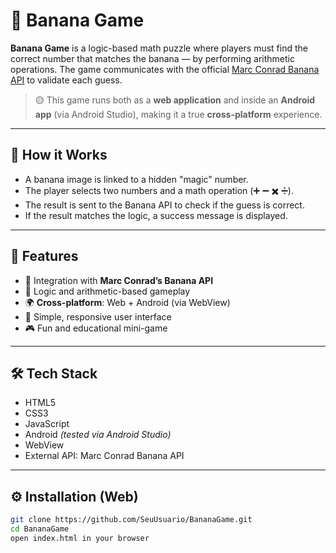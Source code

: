# 🍌 Banana Game

**Banana Game** is a logic-based math puzzle where players must find the correct number that matches the banana — by performing arithmetic operations. The game communicates with the official [Marc Conrad Banana API](https://marcconrad.com/uob/banana/api.php) to validate each guess.

> 🟡 This game runs both as a **web application** and inside an **Android app** (via Android Studio), making it a true **cross-platform** experience.

---

## 🎯 How it Works

- A banana image is linked to a hidden "magic" number.
- The player selects two numbers and a math operation (➕ ➖ ✖️ ➗).
- The result is sent to the Banana API to check if the guess is correct.
- If the result matches the logic, a success message is displayed.

---

## 🚀 Features

- 🔗 Integration with **Marc Conrad’s Banana API**
- 🧠 Logic and arithmetic-based gameplay
- 🌍 **Cross-platform**: Web + Android (via WebView)
- 📱 Simple, responsive user interface
- 🎮 Fun and educational mini-game

---

## 🛠 Tech Stack

- HTML5
- CSS3
- JavaScript
- Android  *(tested via Android Studio)*
- WebView
- External API: Marc Conrad Banana API

---

## ⚙️ Installation (Web)

```bash
git clone https://github.com/SeuUsuario/BananaGame.git
cd BananaGame
open index.html in your browser
